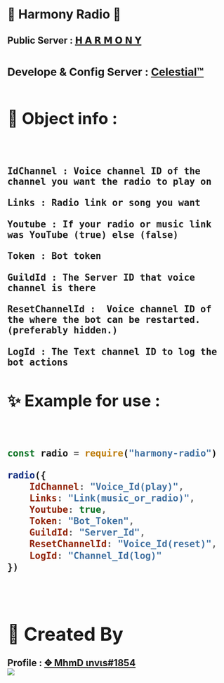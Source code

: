 # 💎 Harmony Radio 💎

<h2> Public Server : <a href="https://discord.gg/ir">𝗛 𝗔 𝗥 𝗠 𝗢 𝗡 𝗬<a/><h2/>
<h3> Develope & Config Server : <a href="https://discord.gg/dvc">Celestial™<a/><h3/>

#

## 🤔 Object info : 
</br>

```
IdChannel : Voice channel ID of the channel you want the radio to play on
```
```
Links : Radio link or song you want
```
```
Youtube : If your radio or music link was YouTube (true) else (false)
```
```
Token : Bot token
```
```
GuildId : The Server ID that voice channel is there
```
```
ResetChannelId :  Voice channel ID of the where the bot can be restarted. (preferably hidden.)
```
```
LogId : The Text channel ID to log the bot actions
```

## ✨ Example for use :
</br>

```js
const radio = require("harmony-radio")

radio({
    IdChannel: "Voice_Id(play)",
    Links: "Link(music_or_radio)",
    Youtube: true,
    Token: "Bot_Token",
    GuildId: "Server_Id",
    ResetChannelId: "Voice_Id(reset)",
    LogId: "Channel_Id(log)"
})
```
<br/>

# 🪬 Created By 

<span>Profile : <span/> <a href="https://discordapp.com/users/750337293927055452">✥ MhmD ιnvιѕ#1854<a/>
<br/>
<img src="https://discord.c99.nl/widget/theme-2/750337293927055452.png">